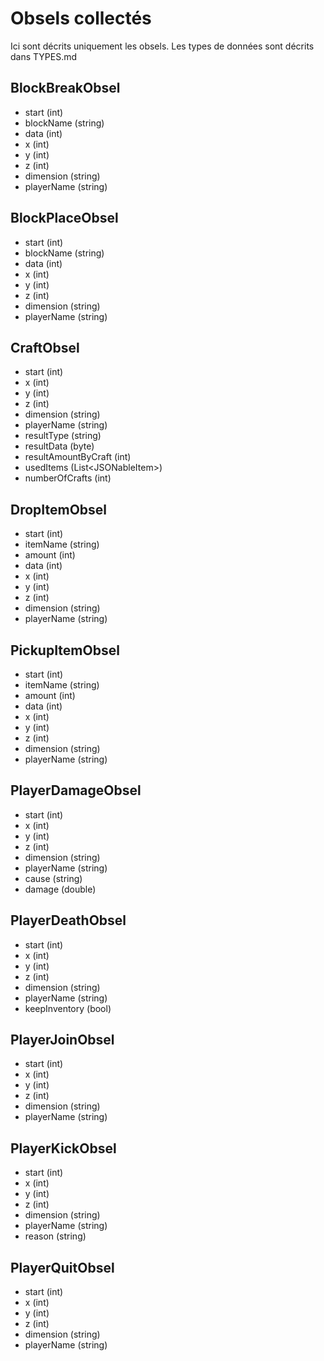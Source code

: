# Obsels collectés
Ici sont décrits uniquement les obsels. Les types de données sont décrits dans TYPES.md
## BlockBreakObsel
- start (int)
- blockName (string)
- data (int)
- x (int)
- y (int)
- z (int)
- dimension (string)
- playerName (string)

## BlockPlaceObsel
- start (int)
- blockName (string)
- data (int)
- x (int)
- y (int)
- z (int)
- dimension (string)
- playerName (string)

## CraftObsel
- start (int)
- x (int)
- y (int)
- z (int)
- dimension (string)
- playerName (string)
- resultType (string)
- resultData (byte)
- resultAmountByCraft (int)
- usedItems (List\<JSONableItem>)
- numberOfCrafts (int)

## DropItemObsel
- start (int)
- itemName (string)
- amount (int)
- data (int)
- x (int)
- y (int)
- z (int)
- dimension (string)
- playerName (string)

## PickupItemObsel
- start (int)
- itemName (string)
- amount (int)
- data (int)
- x (int)
- y (int)
- z (int)
- dimension (string)
- playerName (string)

## PlayerDamageObsel
- start (int)
- x (int)
- y (int)
- z (int)
- dimension (string)
- playerName (string)
- cause (string)
- damage (double)

## PlayerDeathObsel
- start (int)
- x (int)
- y (int)
- z (int)
- dimension (string)
- playerName (string)
- keepInventory (bool)

## PlayerJoinObsel
- start (int)
- x (int)
- y (int)
- z (int)
- dimension (string)
- playerName (string)

## PlayerKickObsel
- start (int)
- x (int)
- y (int)
- z (int)
- dimension (string)
- playerName (string)
- reason (string)

## PlayerQuitObsel
- start (int)
- x (int)
- y (int)
- z (int)
- dimension (string)
- playerName (string)
